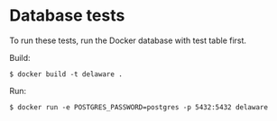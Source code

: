 ﻿# Database tests

To run these tests, run the Docker database with test table first.

Build:

```
$ docker build -t delaware .
```

Run:

```
$ docker run -e POSTGRES_PASSWORD=postgres -p 5432:5432 delaware
```